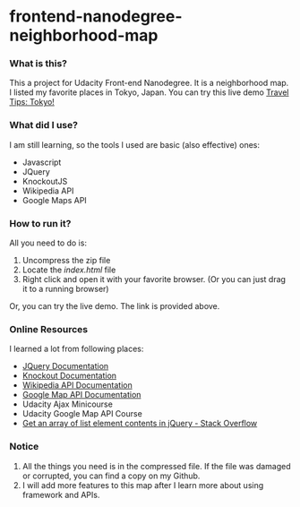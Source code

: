# frontend-nanodegree-neighborhood-map

### What is this?

This a project for Udacity Front-end Nanodegree. It is a neighborhood map. I listed my favorite places in Tokyo, Japan. You can try this live demo [Travel Tips: Tokyo!](https://iamzhaihy.github.io/udacity-fend-google-map/) 



### What did I use?

I am still learning, so the tools I used are basic (also effective) ones:
- Javascript
- JQuery
- KnockoutJS
- Wikipedia API
- Google Maps API





### How to run it?

All you need to do is:

1. Uncompress the zip file
2. Locate the *index.html* file
3. Right click and open it with your favorite browser.
   (Or you can just drag it to a running browser)

Or, you can try the live demo. The link is provided above.


### Online Resources 

I learned a lot from following places:
- [JQuery Documentation](http://api.jquery.com/)
- [Knockout Documentation](http://knockoutjs.com/documentation/introduction.html)
- [Wikipedia API Documentation](https://www.mediawiki.org/wiki/API:Main_page)
- [Google Map API Documentation](https://developers.google.com/maps/documentation/geocoding/start)
- Udacity Ajax Minicourse
- Udacity Google Map API Course
- [Get an array of list element contents in jQuery - Stack Overflow](https://stackoverflow.com/questions/247023/get-an-array-of-list-element-contents-in-jquery)



### Notice

1. All the things you need is in the compressed file. If the file was damaged or corrupted, you can find a copy on my Github.
2. I will add more features to this map after I learn more about using framework and APIs.
